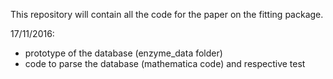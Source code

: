 This repository will contain all the code for the paper on the fitting package.

17/11/2016:
 - prototype of the database (enzyme_data folder)
 - code to parse the database (mathematica code) and respective test
